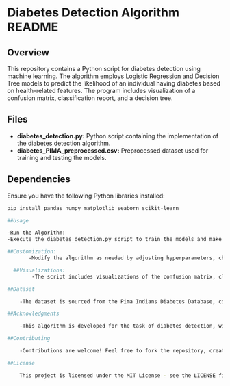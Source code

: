 # Diabetes Detection Algorithm README

## Overview

This repository contains a Python script for diabetes detection using machine learning. The algorithm employs Logistic Regression and Decision Tree models to predict the likelihood of an individual having diabetes based on health-related features. The program includes visualization of a confusion matrix, classification report, and a decision tree.

## Files

- **diabetes_detection.py:** Python script containing the implementation of the diabetes detection algorithm.
- **diabetes_PIMA_preprocessed.csv:** Preprocessed dataset used for training and testing the models.

## Dependencies

Ensure you have the following Python libraries installed:

```bash
pip install pandas numpy matplotlib seaborn scikit-learn

##Usage

-Run the Algorithm:
-Execute the diabetes_detection.py script to train the models and make predictions.

##Customization:
       -Modify the algorithm as needed by adjusting hyperparameters, choosing different models, or exploring additional preprocessing steps.

  ##Visualizations:
        -The script includes visualizations of the confusion matrix, classification report, and a decision tree for better interpretability.

##Dataset

    -The dataset is sourced from the Pima Indians Diabetes Database, containing health-related information of individuals.

##Acknowledgments

    -This algorithm is developed for the task of diabetes detection, with inspiration from the need for effective machine learning-based healthcare solutions.

##Contributing

    -Contributions are welcome! Feel free to fork the repository, create a new branch, and submit a pull request.

##License

    This project is licensed under the MIT License - see the LICENSE file for details.
